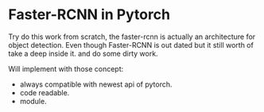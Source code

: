 # Faster-RCNN in Pytorch

Try do this work from scratch, the faster-rcnn is actually an architecture for object detection. Even though Faster-RCNN is out dated but it still worth of take a deep inside it. and do some dirty work.


Will implement with those concept:

- always compatible with newest api of pytorch.
- code readable.
- module.